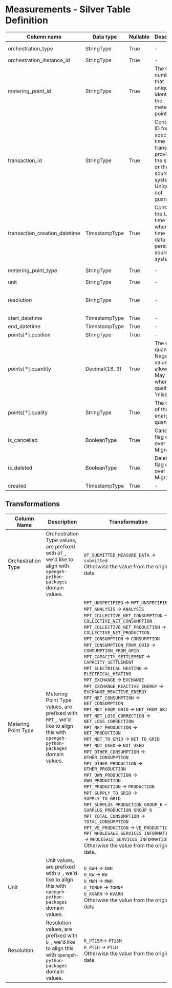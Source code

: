 # Measurements - Silver Table Definition

| Column name | Data type | Nullable | Description | Constraints |
| - | - | - | - | - |
| orchestration_type | StringType | True | - | Valid values ["submitted", "migration"] |
| orchestration_instance_id | StringType | True | - | - |
| metering_point_id | StringType | True | The GSRN number that uniquely identifies the metering point | Exactly 18 digits |
| transaction_id | StringType | True | Contains an ID for the specific time series transaction, provided by the sender or the source system. Uniqueness not guaranteed | - |
| transaction_creation_datetime | TimestampType | True | Contains the UTC time for when the time series data was persisted in source system | - |
| metering_point_type | StringType | True | - | Valid [metering point type](https://github.com/Energinet-DataHub/opengeh-python-packages/blob/main/source/geh_common/src/geh_common/domain/types/metering_point_type.py) values |
| unit | StringType | True | - | Valid [unit types](https://github.com/Energinet-DataHub/opengeh-python-packages/blob/main/source/geh_common/src/geh_common/domain/types/quantity_unit.py) |
| resolution | StringType | True | - | Valid values ["PT15M", "PT1H", "P1M"], we need to add new file to python packages |
| start_datetime | TimestampType | True | - | - |
| end_datetime | TimestampType | True | - | - |
| points[*].position | StringType | True | - | - |
| points[*].quantity | Decimal(18, 3) | True | The energy quantity. Negative values allowed. May be null when the quality is 'missing' | - |
| points[*].quality | StringType | True | The quality of the energy quantity. | Transformation to e.g. "measured" will be handled towards gold |
| is_cancelled | BooleanType | True | Cancelled flag carried over from Migrations | "is_cancelled_is_not_null_chk" which checks is_cancelled is not null,  |
| is_deleted | BooleanType| True | Deleted flag carried over from Migrations | "is_deleted_is_not_null_chk" which checks is_deleted is not null |
| created | TimestampType | True | - | - |

## Transformations

| Column Name | Description | Transformation |
| - | - | - |
| Orchestration Type | Orchestration Type values, are prefixed with `OT_`, we'd like to align with `opengeh-python-packages` domain values. | `OT_SUBMITTED_MEASURE_DATA` -> `submitted` <br> Otherwise the value from the original data |
| Metering Point Type | Metering Point Type values, are prefixed with `MPT_`, we'd like to align this with `opengeh-python-packages` domain values. | `MPT_UNSPECIFIED` -> `MPT_UNSPECIFIED` <br> `MPT_ANALYSIS` -> `ANALYSIS` <br> `MPT_COLLECTIVE_NET_CONSUMPTION` -> `COLLECTIVE_NET_CONSUMPTION` <br> `MPT_COLLECTIVE_NET_PRODUCTION` -> `COLLECTIVE_NET_PRODUCTION` <br> `MPT_CONSUMPTION` -> `CONSUMPTION` <br> `MPT_CONSUMPTION_FROM_GRID` -> `CONSUMPTION_FROM_GRID` <br> `MPT_CAPACITY_SETTLEMENT` -> `CAPACITY_SETTLEMENT` <br> `MPT_ELECTRICAL_HEATING` -> `ELECTRICAL_HEATING` <br> `MPT_EXCHANGE` -> `EXCHANGE` <br> `MPT_EXCHANGE_REACTIVE_ENERGY` -> `EXCHANGE_REACTIVE_ENERGY` <br> `MPT_NET_CONSUMPTION` -> `NET_CONSUMPTION` <br> `MPT_NET_FROM_GRID` -> `NET_FROM_GRID` <br> `MPT_NET_LOSS_CORRECTION` -> `NET_LOSS_CORRECTION` <br> `MPT_NET_PRODUCTION` -> `NET_PRODUCTION` <br> `MPT_NET_TO_GRID` -> `NET_TO_GRID` <br> `MPT_NOT_USED` -> `NOT_USED` <br> `MPT_OTHER_CONSUMPTION` -> `OTHER_CONSUMPTION` <br> `MPT_OTHER_PRODUCTION` -> `OTHER_PRODUCTION` <br> `MPT_OWN_PRODUCTION` -> `OWN_PRODUCTION` <br> `MPT_PRODUCTION` -> `PRODUCTION` <br> `MPT_SUPPLY_TO_GRID` -> `SUPPLY_TO_GRID` <br> `MPT_SURPLUS_PRODUCTION_GROUP_6` -> `SURPLUS_PRODUCTION_GROUP_6` <br> `MPT_TOTAL_CONSUMPTION` -> `TOTAL_CONSUMPTION` <br> `MPT_VE_PRODUCTION` -> `VE_PRODUCTION` <br> `MPT_WHOLESALE_SERVICES_INFORMATION` -> `WHOLESALE_SERVICES_INFORMATION` <br> Otherwise the value from the original data. |
| Unit | Unit values, are prefixed with `U_`, we'd like to align this with `opengeh-python-packages` domain values. | `U_KWH` -> `KWH` <br> `U_KW` -> `KW` <br> `U_MWH` -> `MWH` <br> `U_TONNE` -> `TONNE` <br> `U_KVARH` -> `KVARH` <br> Otherwise the value from the original data |
| Resolution | Resolution values, are prefixed with `U_`, we'd like to align this with `opengeh-python-packages` domain values. | `R_PT15M`-> `PT15M` <br> `R_PT1H` -> `PT1H` <br> Otherwise the value from the original data |
